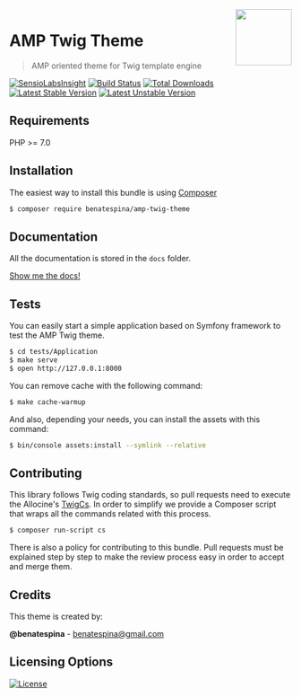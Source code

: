 <img height="100px" width="100px" src="https://rawgithub.com/benatespina/amptwigtheme/master/docs/logo.jpg" align="right"/>

# AMP Twig Theme
> AMP oriented theme for Twig template engine

[![SensioLabsInsight](https://insight.sensiolabs.com/projects/a3e5fe1a-397d-440c-8331-50aa7e543a3f/mini.png)](https://insight.sensiolabs.com/projects/a3e5fe1a-397d-440c-8331-50aa7e543a3f)
[![Build Status](https://travis-ci.org/benatespina/AMPTwigTheme.svg?branch=master)](https://travis-ci.org/benatespina/AMPTwigTheme)
[![Total Downloads](https://poser.pugx.org/benatespina/amp-twig-theme/downloads)](https://packagist.org/packages/benatespina/amp-twig-theme)
[![Latest Stable Version](https://poser.pugx.org/benatespina/amp-twig-theme/v/stable.svg)](https://packagist.org/packages/benatespina/amp-twig-theme)
[![Latest Unstable Version](https://poser.pugx.org/benatespina/amp-twig-theme/v/unstable.svg)](https://packagist.org/packages/benatespina/amp-twig-theme)

## Requirements
PHP >= 7.0

## Installation
The easiest way to install this bundle is using [Composer][2]
```bash
$ composer require benatespina/amp-twig-theme
```

## Documentation
All the documentation is stored in the `docs` folder.

[Show me the docs!](docs/index.md)

## Tests
You can easily start a simple application based on Symfony framework to test the AMP Twig theme.
```bash
$ cd tests/Application
$ make serve
$ open http://127.0.0.1:8000
```
You can remove cache with the following command:
```bash
$ make cache-warmup
```
And also, depending your needs, you can install the assets with this command:
```bash
$ bin/console assets:install --symlink --relative
```

## Contributing
This library follows Twig coding standards, so pull requests need to execute the Allocine's [TwigCs][1]. In order
to simplify we provide a Composer script that wraps all the commands related with this process.
```bash
$ composer run-script cs
```

There is also a policy for contributing to this bundle. Pull requests must be explained step by step to make the
review process easy in order to accept and merge them.

## Credits
This theme is created by:
>
**@benatespina** - [benatespina@gmail.com](mailto:benatespina@gmail.com)

## Licensing Options
[![License](https://poser.pugx.org/benatespina/amp-twig-theme/license.svg)](https://github.com/benatespina/AMPTwigTheme/blob/master/LICENSE)

[1]: https://github.com/allocine/twigcs 
[2]: http://getcomposer.org
